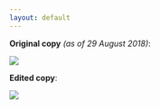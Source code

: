 ```yaml
---
layout: default
---
```


**Original copy**  *(as of 29 August 2018)*:

![](celigo-integration-page-example.png)

**Edited copy**:  

![](celigo-integration-edit-example.png)
